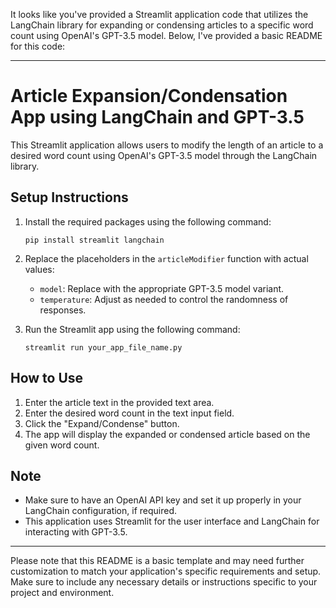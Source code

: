 It looks like you've provided a Streamlit application code that utilizes the LangChain library for expanding or condensing articles to a specific word count using OpenAI's GPT-3.5 model. Below, I've provided a basic README for this code:

---

# Article Expansion/Condensation App using LangChain and GPT-3.5

This Streamlit application allows users to modify the length of an article to a desired word count using OpenAI's GPT-3.5 model through the LangChain library.

## Setup Instructions

1. Install the required packages using the following command:
   ```
   pip install streamlit langchain
   ```

2. Replace the placeholders in the `articleModifier` function with actual values:
   - `model`: Replace with the appropriate GPT-3.5 model variant.
   - `temperature`: Adjust as needed to control the randomness of responses.

3. Run the Streamlit app using the following command:
   ```
   streamlit run your_app_file_name.py
   ```

## How to Use

1. Enter the article text in the provided text area.
2. Enter the desired word count in the text input field.
3. Click the "Expand/Condense" button.
4. The app will display the expanded or condensed article based on the given word count.

## Note

- Make sure to have an OpenAI API key and set it up properly in your LangChain configuration, if required.
- This application uses Streamlit for the user interface and LangChain for interacting with GPT-3.5.

---

Please note that this README is a basic template and may need further customization to match your application's specific requirements and setup. Make sure to include any necessary details or instructions specific to your project and environment.
